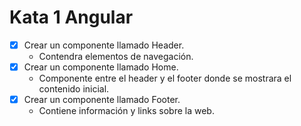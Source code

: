 # Kata 1 Angular
- [x] Crear un componente llamado Header.
    - Contendra elementos de navegación.
- [x] Crear un componente llamado Home.
    - Componente entre el header y el footer donde se mostrara el contenido inicial.
- [x] Crear un componente llamado Footer.
    - Contiene información y links sobre la web.